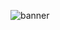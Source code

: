 ![banner](https://static.vecteezy.com/ti/fotos-gratis/t2/1268342-empresario-segurando-planeta-social-gr%C3%A1tis-foto.jpg) 


